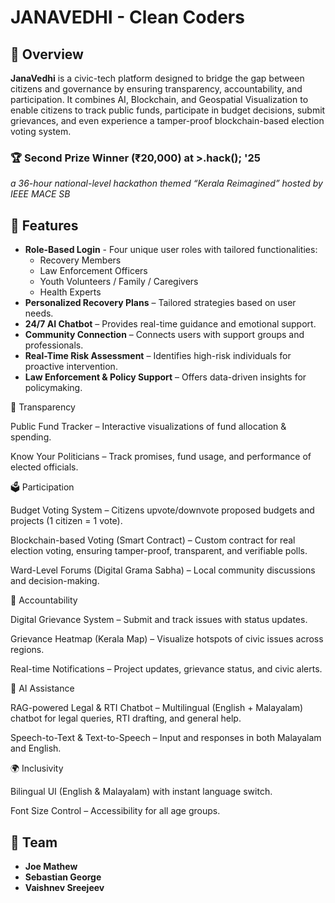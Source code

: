 # JANAVEDHI - Clean Coders

## 📌 Overview  
**JanaVedhi** is a civic-tech platform designed to bridge the gap between citizens and governance by ensuring transparency, accountability, and participation. It combines AI, Blockchain, and Geospatial Visualization to enable citizens to track public funds, participate in budget decisions, submit grievances, and even experience a tamper-proof blockchain-based election voting system.

### 🏆 **Second Prize Winner (₹20,000) at >.hack(); '25**  
*a 36-hour national-level hackathon themed “Kerala Reimagined” hosted by IEEE MACE SB*

## 🚀 Features  
- **Role-Based Login** - Four unique user roles with tailored functionalities:
    * Recovery Members
    * Law Enforcement Officers
    * Youth Volunteers / Family / Caregivers
    * Health Experts
- **Personalized Recovery Plans** – Tailored strategies based on user needs.  
- **24/7 AI Chatbot** – Provides real-time guidance and emotional support.  
- **Community Connection** – Connects users with support groups and professionals.  
- **Real-Time Risk Assessment** – Identifies high-risk individuals for proactive intervention.  
- **Law Enforcement & Policy Support** – Offers data-driven insights for policymaking.
  
🔎 Transparency

Public Fund Tracker – Interactive visualizations of fund allocation & spending.

Know Your Politicians – Track promises, fund usage, and performance of elected officials.

🗳️ Participation

Budget Voting System – Citizens upvote/downvote proposed budgets and projects (1 citizen = 1 vote).

Blockchain-based Voting (Smart Contract) – Custom contract for real election voting, ensuring tamper-proof, transparent, and verifiable polls.

Ward-Level Forums (Digital Grama Sabha) – Local community discussions and decision-making.

📢 Accountability

Digital Grievance System – Submit and track issues with status updates.

Grievance Heatmap (Kerala Map) – Visualize hotspots of civic issues across regions.

Real-time Notifications – Project updates, grievance status, and civic alerts.

🤖 AI Assistance

RAG-powered Legal & RTI Chatbot – Multilingual (English + Malayalam) chatbot for legal queries, RTI drafting, and general help.

Speech-to-Text & Text-to-Speech – Input and responses in both Malayalam and English.

🌍 Inclusivity

Bilingual UI (English & Malayalam) with instant language switch.

Font Size Control – Accessibility for all age groups.
## 📌 Team  
- **Joe Mathew**  
- **Sebastian George**  
- **Vaishnev Sreejeev**  
